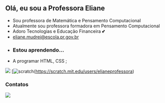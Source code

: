 ## Olá, eu sou a Professora Eliane
- Sou professora de  Matemática e Pensamento Computacional  
-  Atualmente sou professora formadora em Pensamento Computacional
- Adoro Tecnologias e  Educação Financeira :two_hearts:
- eliane.mudrei@escola.pr.gov.br
- ### Estou aprendendo...
- A programar HTML, CSS ; 

[![](https://img.shields.io/badge/JavaScript-323330?style=for-the-badge&logo=javascript&logoColor=F7DF1E)](https://editor.p5js.org/)
[![scratch](https://img.shields.io/badge/Scratch-4D97FF?style=for-the-badge&logo=Scratch&logoColor=white)(https://scratch.mit.edu/users/elianeprofessora) 
### Contatos
[![](https://img.shields.io/badge/Instagram-E4405F?style=for-the-badge&logo=instagram&logoColor=white)](https://www.instagram.com/elianemudrei)
<!---
ProfessoraEliane/ProfessoraEliane is a ✨ special ✨ repository because its `README.md` (this file) appears on your GitHub profile.

You can click the Preview link to take a look at your changes.
--->
